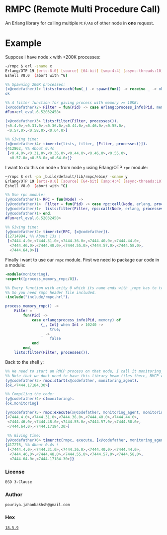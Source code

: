 # RMPC (Remote Multi Procedure Call)
An Erlang library for calling multiple `M:F/A`s of other node in **one** request.

# Example
Suppose i have node `x` with +200K processes:
```sh
~/rmpc $ erl -sname x
Erlang/OTP 19 [erts-8.0] [source] [64-bit] [smp:4:4] [async-threads:10] [hipe] [kernel-poll:false]
Eshell V8.0  (abort with ^G)
```
```erlang
%% Spawning 200K processes:
(x@codefather)1> lists:foreach(fun(_) -> spawn(fun() -> receive _ -> ok end end) end, lists:seq(1, 200000)).
ok

%% A filter function for giving process with memory >= 10KB:
(x@codefather)2> Filter = fun(Pid) -> case erlang:process_info(Pid, memory) of {_, Int} when Int > 10240 -> true; _ -> false end end.   
#Fun<erl_eval.6.52032458>

(x@codefather)3> lists:filter(Filter, processes()).
[<0.4.0>,<0.31.0>,<0.36.0>,<0.44.0>,<0.46.0>,<0.55.0>,
 <0.57.0>,<0.58.0>,<0.64.0>]

%% Giving time:
(x@codefather)4> timer:tc(lists, filter, [Filter, processes()]).
{412862, %% About 0.4s
 [<0.4.0>,<0.31.0>,<0.36.0>,<0.44.0>,<0.46.0>,<0.55.0>,
  <0.57.0>,<0.58.0>,<0.64.0>]}
```

I want to do this on  node `x` from node `y` using Erlang/OTP `rpc` module:
```sh
~/rmpc $ erl -pa _build/default/lib/rmpc/ebin/ -sname y
Erlang/OTP 19 [erts-8.0] [source] [64-bit] [smp:4:4] [async-threads:10] [hipe] [kernel-poll:false]
Eshell V8.0  (abort with ^G)
```
```erlang
%% Use rpc module:
(y@codefather)1> RPC = fun(Node) ->
(y@codefather)1>  Filter = fun(Pid) -> case rpc:call(Node, erlang, process_info, [Pid, memory]) of {_, Int} when Int > 10240 -> true; _ -> false end end,
(y@codefather)1>  lists:filter(Filter, rpc:call(Node, erlang, processes, []))
(y@codefather)1> end.
#Fun<erl_eval.6.52032458>

%% Giving time:
(y@codefather)2> timer:tc(RPC, [x@codefather]).
{12714994, %% About 13s !
 [<7444.4.0>,<7444.31.0>,<7444.36.0>,<7444.40.0>,<7444.44.0>,
  <7444.46.0>,<7444.48.0>,<7444.55.0>,<7444.57.0>,<7444.58.0>,
  <7444.64.0>]}
```

Finally i want to use our `rmpc` module. First we need to package our code in a module:
```erlang
-module(monitoring).
-export([process_memory_rmpc/0]).

%% Every function with arity 0 which its name ends with _rmpc has to transformed.
%% So you need rmpc header file included.
-include("include/rmpc.hrl").

process_memory_rmpc() ->
    Filter =
        fun(Pid) ->
            case erlang:process_info(Pid, memory) of
                {_, Int} when Int > 10240 ->
                    true;
                _ ->
                    false
            end
        end,
    lists:filter(Filter, processes()).
```

Back to the shell `y`:
```erlang
%% We need to start an RMCP process on that node, I call it monitoring_agent
%% Note that we dont need to have this library beam files there, RMCP will load its binary object code there.
(y@codefather)3> rmpc:start(x@codefather, monitoring_agent).
{ok,<7444.17184.30>}

%% Compiling the code:
(y@codefather)4> c(monitoring).                             
{ok,monitoring}

(y@codefather)5> rmpc:execute(x@codefather, monitoring_agent, monitoring, process_memory_rmpc).
[<7444.4.0>,<7444.31.0>,<7444.36.0>,<7444.40.0>,<7444.44.0>,
 <7444.46.0>,<7444.48.0>,<7444.55.0>,<7444.57.0>,<7444.58.0>,
 <7444.64.0>,<7444.17184.30>]
 
 %% Giving time:
(y@codefather)6> timer:tc(rmpc, execute, [x@codefather, monitoring_agent, monitoring,process_memory_rmpc]).
{417276, %% About 0.4s !
 [<7444.4.0>,<7444.31.0>,<7444.36.0>,<7444.40.0>,<7444.44.0>,
  <7444.46.0>,<7444.48.0>,<7444.55.0>,<7444.57.0>,<7444.58.0>,
  <7444.64.0>,<7444.17184.30>]}
```

### License
`BSD 3-Clause`

### Author
`pouriya.jahanbakhsh@gmail.com`

### Hex
[`18.5.9`](https://hex.pm/packages/rmpc)
